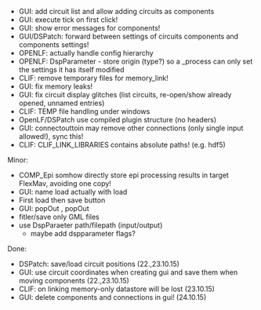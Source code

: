 - GUI: add circuit list and allow adding circuits as components
- GUI: execute tick on first click!
- GUI: show error messages for components!
- GUI/DSPatch: forward between settings of circuits components and components settings!
- OPENLF: actually handle config hierarchy
- OPENLF: DspParameter - store origin (type?) so a _process can only set the settings it has itself modified
- CLIF: remove temporary files for memory_link!
- GUI: fix memory leaks!
- GUI: fix circuit display glitches (list circuits, re-open/show already opened, unnamed entries)
- CLIF: TEMP file handling under windows
- OpenLF/DSPatch use compiled plugin structure (no headers)
- GUI: connectouttoin may remove other connections (only single input allowed!), sync this!
- CLIF: CLIF_LINK_LIBRARIES contains absolute paths! (e.g. hdf5)

Minor:
- COMP_Epi somhow directly store epi processing results in target FlexMav, avoiding one copy!
- GUI: name load actually with load
- First load then save button
- GUI: popOut , popOut
- fitler/save only GML files
- use DspParaeter path/filepath (input/output)
  - maybe add dspparameter flags?


Done:
- DSPatch: save/load circuit positions (22.,23.10.15)
- GUI: use circuit coordinates when creating gui and save them when moving components (22.,23.10.15)
- CLIF: on linking memory-only datastore will be lost (23.10.15)
- GUI: delete components and connections in gui! (24.10.15)